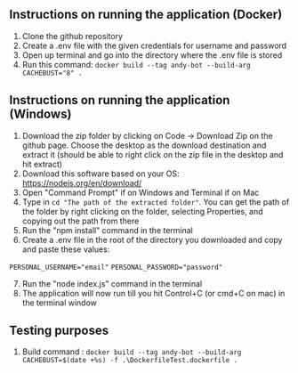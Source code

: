 ## Instructions on running the application (Docker)

1. Clone the github repository
2. Create a .env file with the given credentials for username and password
3. Open up terminal and go into the directory where the .env file is stored
4. Run this command: `docker build --tag andy-bot --build-arg CACHEBUST="8" .`

## Instructions on running the application (Windows)

1. Download the zip folder by clicking on Code -> Download Zip on the github page. Choose the desktop as the download destination and extract it (should be able to right click on the zip file in the desktop and hit extract)
2. Download this software based on your OS: https://nodejs.org/en/download/
3. Open "Command Prompt" if on Windows and Terminal if on Mac
4. Type in `cd "The path of the extracted folder"`. You can get the path of the folder by right clicking on the folder, selecting Properties, and copying out the path from there
5. Run the "npm install" command in the terminal
6. Create a .env file in the root of the directory you downloaded and copy and paste these values:

`PERSONAL_USERNAME="email"`
`PERSONAL_PASSWORD="password"`

7. Run the "node index.js" command in the terminal
8. The application will now run till you hit Control+C (or cmd+C on mac) in the terminal window


## Testing purposes

1. Build command : `docker build --tag andy-bot --build-arg CACHEBUST=$(date +%s) -f .\DockerfileTest.dockerfile .`
